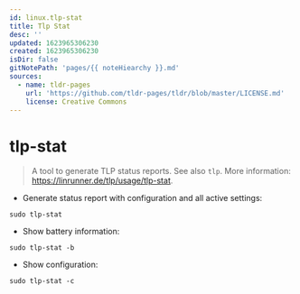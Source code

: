 ```yaml
---
id: linux.tlp-stat
title: Tlp Stat
desc: ''
updated: 1623965306230
created: 1623965306230
isDir: false
gitNotePath: 'pages/{{ noteHiearchy }}.md'
sources:
  - name: tldr-pages
    url: 'https://github.com/tldr-pages/tldr/blob/master/LICENSE.md'
    license: Creative Commons
---
```

# tlp-stat

> A tool to generate TLP status reports.
> See also `tlp`.
> More information: <https://linrunner.de/tlp/usage/tlp-stat>.

- Generate status report with configuration and all active settings:

`sudo tlp-stat`

- Show battery information:

`sudo tlp-stat -b`

- Show configuration:

`sudo tlp-stat -c`

